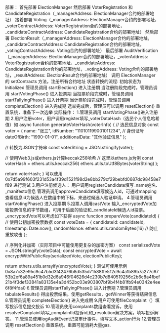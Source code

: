 部署：
首先部署 ElectionManager
然后部署 VoterRegistration 和 CandidateRegistration（_managerAddress: ElectionManager合约的部署地址）
接着部署 Voting（_managerAddress: ElectionManager合约的部署地址，_voterContractAddress: VoterRegistration合约的部署地址，_candidateContractAddress: CandidateRegistration合约的部署地址）
然后部署 ElectionResult（_managerAddress: ElectionManager合约的部署地址，_candidateContractAddress: CandidateRegistration合约的部署地址，_votingContractAddress: Voting合约的部署地址）
最后部署 AuditVerification（_managerAddress: ElectionManager合约的部署地址，_voterAddress: VoterRegistration合约的部署地址，_candidateAddress: CandidateRegistration合约的部署地址，_votingAddress: Voting合约的部署地址，_resultAddress: ElectionResult合约的部署地址）
调用 ElectionManager 的 setContracts 方法，注册所有合约地址
状态转换的流程:
初始状态为 Initialized
管理员调用 startElection() 进入注册期
当注册阶段完成时，管理员调用 startVotingPhase() 进入投票期
当投票阶段完成时，管理员调用 startTallyingPhase() 进入计票期
当计票阶段完成时，管理员调用 completeElection() 进入完成期
选举完成后，管理员可以调用 resetElection() 重置系统，准备下一次选举
实际操作：
1.管理员调用 startVotingPhase()进入注册期
2.用户注册voter，用户调用register填写_voterDataHash（选民个人信息哈希值）如
async function generateVoterHash(voterInfo) {
  // 选民信息对象
  const voter = {
    name: "张三",
    idNumber: "110101199001011234", // 身份证号
    dateOfBirth: "1990-01-01",
    additionalData: "其他验证信息"
  };
  
  // 转换为JSON字符串
  const voterString = JSON.stringify(voter);
  
  // 使用Web3.js或ethers.js计算keccak256哈希
  // 这里以ethers.js为例
  const voterHash = ethers.utils.keccak256(
    ethers.utils.toUtf8Bytes(voterString)
  );
  
  return voterHash;
}
可以使用0x7d5a99f603f231d53a4f39d1521f98d2e8bb279cf29bebfd0687dc98458e7f89 进行测试
3.用户注册候选人：
用户调用registerCandidate填写_name姓名、_manifesto信息
管理员调用approveCandidate填写候选人id，可通过mapping查看信息id为候选人在数组中的下标，来通过候选人验证申请。
4.管理员调用startVotingPhase() 进入投票期
5.投票人调用castVote	输入_encryptedVote加密投票信息的字节数组，可用于后面的验证和_candidateId候选人id投票。
_encryptedVote可以考虑如下获得
async function prepareVote(candidateId) {
  // 使用公钥加密投票数据
  const voteData = {
    candidateId: candidateId,
    timestamp: Date.now(),
    randomNonce: ethers.utils.randomBytes(16)  // 防止重放攻击
  };
  
  // 序列化并加密（实际项目中可能使用更复杂的加密方案）
  const serializedVote = JSON.stringify(voteData);
  const encryptedVote = await encryptWithPublicKey(serializedVote, electionPublicKey);
  
  return ethers.utils.arrayify(encryptedVote);
}
测试可使用示例
0x8a7c32e95c9c47b5d3f42476b8d535d71588ffe512c9c4a1b89b7a277c9753b2ef6a89a451b0d32d6a946f04626d4c230b7d840519256c2b6c8a4fbef21b4f3def33841a83135e4a3d452bc03e903807bf9b4f4b81fb94e0342e4ee6f8f4fda0
6.管理员调用startTallyingPhase() 进入计票期
7.管理员调用tabulateResults() 得出投票结果。使用getResults，getWinner等获得结果信息
8.管理员调用 completeElection() 进入完成期
9.用户可使用fileComplaint（）填写投诉信息提交投诉
10.管理员使用complants数组查看投诉，使用resolveComplaint填写_complaintId投诉id,和_resolution解决方案，填写投诉解答。
11.管理员使用logAuditEvent记录审计事件，填写文本_action行为
12.管理员调用 resetElection() 重置系统。重置可能消耗大量gas.

